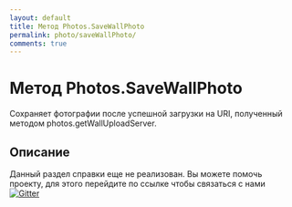 ```yaml
---
layout: default
title: Метод Photos.SaveWallPhoto
permalink: photo/saveWallPhoto/
comments: true
---
```

# Метод Photos.SaveWallPhoto
Сохраняет фотографии после успешной загрузки на URI, полученный методом photos.getWallUploadServer.

## Описание
Данный раздел справки еще не реализован. Вы  можете помочь проекту, для этого перейдите по ссылке чтобы связаться с нами [![Gitter](https://badges.gitter.im/Join%20Chat.svg)](https://gitter.im/vknet/vk?utm_source=badge&utm_medium=badge&utm_campaign=pr-badge)
